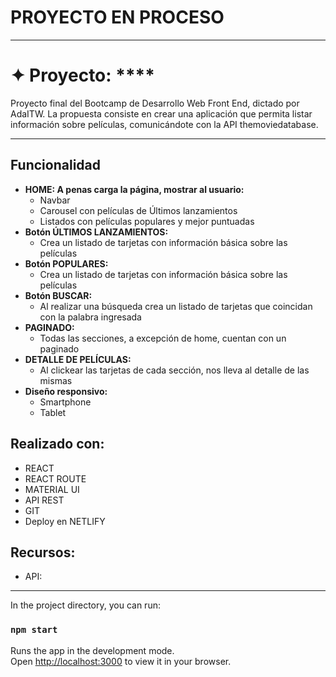 # PROYECTO EN PROCESO
---

# ✦ Proyecto: ****

Proyecto final del Bootcamp de Desarrollo Web Front End, dictado por AdaITW. La propuesta consiste en crear una aplicación que permita listar información sobre películas, comunicándote con la API themoviedatabase.

---

## Funcionalidad

- **HOME: A penas carga la página, mostrar al usuario:**
  - Navbar
  - Carousel con películas de Últimos lanzamientos
  - Listados con películas populares y mejor puntuadas
- **Botón ÚLTIMOS LANZAMIENTOS:** 
  - Crea un listado de tarjetas con información básica sobre las películas
- **Botón POPULARES:**
  - Crea un listado de tarjetas con información básica sobre las películas
- **Botón BUSCAR:** 
  - Al realizar una búsqueda crea un listado de tarjetas que coincidan con la palabra ingresada
- **PAGINADO:** 
  - Todas las secciones, a excepción de home, cuentan con un paginado
- **DETALLE DE PELÍCULAS:**
  - Al clickear las tarjetas de cada sección, nos lleva al detalle de las mismas
- **Diseño responsivo:**
  - Smartphone
  - Tablet

## Realizado con:

- REACT
- REACT ROUTE
- MATERIAL UI
- API REST
- GIT
- Deploy en NETLIFY

## Recursos:
- API: 

---

In the project directory, you can run:

### `npm start`

Runs the app in the development mode.\
Open [http://localhost:3000](http://localhost:3000) to view it in your browser.

